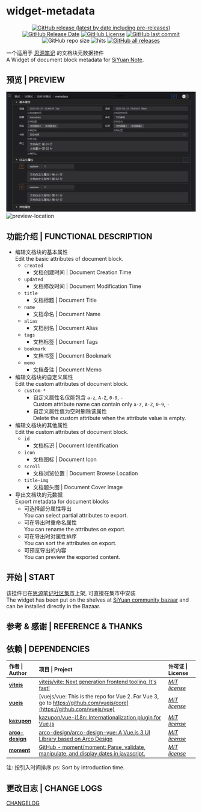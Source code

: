 # widget-metadata

<center>

[![GitHub release (latest by date including pre-releases)](https://img.shields.io/github/v/release/Zuoqiu-Yingyi/widget-metadata?include_prereleases&style=flat-square)](https://github.com/Zuoqiu-Yingyi/widget-metadata/releases/latest)
[![GitHub Release Date](https://img.shields.io/github/release-date/Zuoqiu-Yingyi/widget-metadata?style=flat-square)](https://github.com/Zuoqiu-Yingyi/widget-metadata/releases/latest)
[![GitHub License](https://img.shields.io/github/license/Zuoqiu-Yingyi/widget-metadata?style=flat-square)](https://github.com/Zuoqiu-Yingyi/widget-metadata/blob/main/LICENSE)
[![GitHub last commit](https://img.shields.io/github/last-commit/Zuoqiu-Yingyi/widget-metadata?style=flat-square)](https://github.com/Zuoqiu-Yingyi/widget-metadata/commits/main)
![GitHub repo size](https://img.shields.io/github/repo-size/Zuoqiu-Yingyi/widget-metadata?style=flat-square)
![hits](https://hits.b3log.org/Zuoqiu-Yingyi/widget-metadata.svg)
[![GitHub all releases](https://img.shields.io/github/downloads/Zuoqiu-Yingyi/widget-metadata/total?style=flat-square)](https://github.com/Zuoqiu-Yingyi/widget-metadata/releases)

</center>

一个适用于 [思源笔记](https://github.com/siyuan-note/siyuan) 的文档块元数据挂件  
A Widget of document block metadata for [SiYuan Note](https://github.com/siyuan-note/siyuan).

## 预览 | PREVIEW

![preview-relative](./preview.png)  
![preview-location](/widgets/metadata/preview.png)

## 功能介绍 | FUNCTIONAL DESCRIPTION

- 编辑文档块的基本属性  
  Edit the basic attributes of document block.
  - `created`
    - 文档创建时间 | Document Creation Time
  - `updated`
    - 文档修改时间 | Document Modification Time
  - `title`
    - 文档标题 | Document Title
  - `name`
    - 文档命名 | Document Name
  - `alias`
    - 文档别名 | Document Alias
  - `tags`
    - 文档标签 | Document Tags
  - `bookmark`
    - 文档书签 | Document Bookmark
  - `memo`
    - 文档备注 | Document Memo
- 编辑文档块的自定义属性  
  Edit the custom attributes of document block.
  - `custom-*`
    - 自定义属性名仅能包含 `a-z`, `A-Z`, `0-9`, `-`  
      Custom attribute name can contain only `a-z`, `A-Z`, `0-9`, `-`
    - 自定义属性值为空时删除该属性  
      Delete the custom attribute when the attribute value is empty.
- 编辑文档块的其他属性  
  Edit the custom attributes of document block.
  - `id`
    - 文档标识 | Document Identification
  - `icon`
    - 文档图标 | Document Icon
  - `scroll`
    - 文档浏览位置 | Document Browse Location
  - `title-img`
    - 文档题头图 | Document Cover Image
- 导出文档块的元数据  
  Export metadata for document blocks
  - 可选择部分属性导出  
    You can select partial attributes to export.
  - 可在导出时重命名属性  
    You can rename the attributes on export.
  - 可在导出时对属性排序  
    You can sort the attributes on export.
  - 可预览导出的内容  
    You can preview the exported content.


## 开始 | START

该挂件已在[思源笔记社区集市](https://github.com/siyuan-note/bazaar)上架, 可直接在集市中安装  
The widget has been put on the shelves at [SiYuan community bazaar](https://github.com/siyuan-note/bazaar) and can be installed directly in the Bazaar.

## 参考 & 感谢 | REFERENCE & THANKS

## 依赖 | DEPENDENCIES

| 作者 \| Author                                    | 项目 \| Project                                                                                                           | 许可证 \| License                                                                 |
| :------------------------------------------------ | :------------------------------------------------------------------------------------------------------------------------ | :-------------------------------------------------------------------------------- |
| **[vitejs](https://github.com/vitejs)**           | [vitejs/vite: Next generation frontend tooling. It's fast!](https://github.com/vitejs/vite)                               | *[MIT license](https://github.com/vitejs/vite/blob/main/LICENSE)*                 |
| **[vuejs](https://github.com/vuejs)**             | [vuejs/vue: This is the repo for Vue 2. For Vue 3, go to https://github.com/vuejs/core](https://github.com/vuejs/vue)     | *[MIT license](https://github.com/vuejs/vue/blob/main/LICENSE)*                   |
| **[kazupon](https://github.com/kazupon)**         | [kazupon/vue-i18n: Internationalization plugin for Vue.js](https://github.com/kazupon/vue-i18n)                           | *[MIT license](https://github.com/kazupon/vue-i18n/blob/v8.x/LICENSE)*            |
| **[arco-design](https://github.com/arco-design)** | [arco-design/arco-design-vue: A Vue.js 3 UI Library based on Arco Design](https://github.com/arco-design/arco-design-vue) | *[MIT license](https://github.com/arco-design/arco-design-vue/blob/main/LICENSE)* |
| **[moment](https://github.com/moment)**           | [GitHub - moment/moment: Parse, validate, manipulate, and display dates in javascript.](https://github.com/moment/moment) | *[MIT license](https://github.com/moment/moment/blob/develop/LICENSE)*            |


注: 按引入时间排序
ps: Sort by introduction time.

## 更改日志 | CHANGE LOGS

[CHANGELOG](./CHANGELOG.md)

